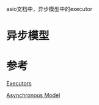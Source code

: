 asio文档中，异步模型中的executor

# 异步模型

# 参考

[Executors](https://think-async.com/Asio/asio-1.22.1/doc/asio/overview/model/executors.html)

[Asynchronous Model](https://think-async.com/Asio/asio-1.22.1/doc/asio/overview/model.html)
